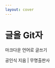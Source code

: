 ```yaml
---
layout: cover
---
```


<link rel="stylesheet" type="text/css" href="./css/cover.css" />

<div class="box blank face">
    <div>
        <div style="background-image: url('./assets/images/cover.jpg');"></div>
        <div></div>
    </div>
    <div class="content">
        <h1 class="title">글을 Git자</h1>
        <p>마크다운 언어로 글쓰기</p>
        <p class="author">공인식 지음 | 무명출판사</p>
    </div>
</div>